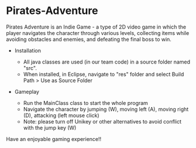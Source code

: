 # Pirates-Adventure
Pirates Adventure is an Indie Game - a type of 2D video game in which the player navigates the character through various levels, collecting items while avoiding obstacles and enemies, and defeating the final boss to win. 

* Installation
  - All java classes are used (in our team code) in a source folder named "src".
  - When installed, in Eclipse, navigate to "res" folder and select Build Path > Use as Source Folder 

* Gameplay
  - Run the MainClass class to start the whole program
  - Navigate the character by jumping (W), moving left (A), moving right (D), attacking (left mouse click)
  - Note: please turn off Unikey or other alternatives to avoid conflict with the jump key (W) 

Have an enjoyable gaming experience!!
